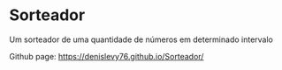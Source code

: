 # Sorteador

Um sorteador de uma quantidade de números em determinado intervalo

Github page: https://denislevy76.github.io/Sorteador/ 